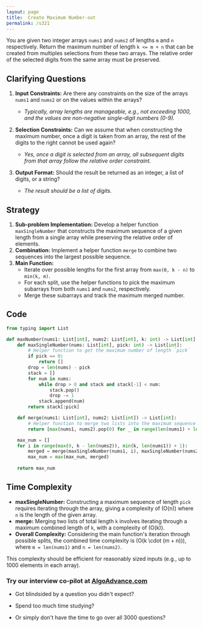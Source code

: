 ```yaml
---
layout: page
title:  Create Maximum Number-out
permalink: /s321
---
```

You are given two integer arrays `nums1` and `nums2` of lengths `m` and `n` respectively. Return the maximum number of length `k <= m + n` that can be created from multiples selections from these two arrays. The relative order of the selected digits from the same array must be preserved.

## Clarifying Questions
1. **Input Constraints:** Are there any constraints on the size of the arrays `nums1` and `nums2` or on the values within the arrays?
    - *Typically, array lengths are manageable, e.g., not exceeding 1000, and the values are non-negative single-digit numbers (0-9).*
    
2. **Selection Constraints:** Can we assume that when constructing the maximum number, once a digit is taken from an array, the rest of the digits to the right cannot be used again?
    - *Yes, once a digit is selected from an array, all subsequent digits from that array follow the relative order constraint.*

3. **Output Format:** Should the result be returned as an integer, a list of digits, or a string?
    - *The result should be a list of digits.*

## Strategy
1. **Sub-problem Implementation:** Develop a helper function `maxSingleNumber` that constructs the maximum sequence of a given length from a single array while preserving the relative order of elements.
2. **Combination:** Implement a helper function `merge` to combine two sequences into the largest possible sequence.
3. **Main Function:**
    - Iterate over possible lengths for the first array from `max(0, k - n)` to `min(k, m)`.
    - For each split, use the helper functions to pick the maximum subarrays from both `nums1` and `nums2`, respectively.
    - Merge these subarrays and track the maximum merged number.

## Code
```python
from typing import List

def maxNumber(nums1: List[int], nums2: List[int], k: int) -> List[int]:
    def maxSingleNumber(nums: List[int], pick: int) -> List[int]:
        # Helper function to get the maximum number of length `pick`
        if pick == 0:
            return []
        drop = len(nums) - pick
        stack = []
        for num in nums:
            while drop > 0 and stack and stack[-1] < num:
                stack.pop()
                drop -= 1
            stack.append(num)
        return stack[:pick]

    def merge(nums1: List[int], nums2: List[int]) -> List[int]:
        # Helper function to merge two lists into the maximum sequence
        return [max(nums1, nums2).pop(0) for _ in range(len(nums1) + len(nums2))]

    max_num = []
    for i in range(max(0, k - len(nums2)), min(k, len(nums1)) + 1):
        merged = merge(maxSingleNumber(nums1, i), maxSingleNumber(nums2, k - i))
        max_num = max(max_num, merged)
    
    return max_num
```

## Time Complexity
- **maxSingleNumber:** Constructing a maximum sequence of length `pick` requires iterating through the array, giving a complexity of \(O(n)\) where `n` is the length of the given array.
- **merge:** Merging two lists of total length `k` involves iterating through a maximum combined length of `k`, with a complexity of \(O(k)\).
- **Overall Complexity:** Considering the main function's iteration through possible splits, the combined time complexity is \(O(k \cdot (m + n))\), where `m = len(nums1)` and `n = len(nums2)`. 

This complexity should be efficient for reasonably sized inputs (e.g., up to 1000 elements in each array).


### Try our interview co-pilot at [AlgoAdvance.com](https://algoAdvance.com)

- Got blindsided by a question you didn't expect?

- Spend too much time studying?

- Or simply don't have the time to go over all 3000 questions?

